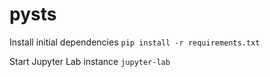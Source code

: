 # pysts

Install initial dependencies
`pip install -r requirements.txt`

Start Jupyter Lab instance
`jupyter-lab`
